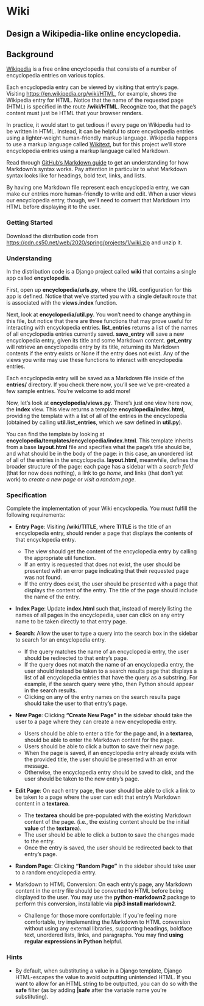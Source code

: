 # Wiki

## Design a Wikipedia-like online encyclopedia.

## Background

[Wikipedia](https://www.wikipedia.org/) is a free online encyclopedia that consists of a number of encyclopedia entries on various topics.

Each encyclopedia entry can be viewed by visiting that entry’s page. Visiting <https://en.wikipedia.org/wiki/HTML>, for example, shows the Wikipedia entry for HTML. Notice that the name of the requested page (HTML) is specified in the route **/wiki/HTML**. Recognize too, that the page’s content must just be HTML that your browser renders.

In practice, it would start to get tedious if every page on Wikipedia had to be written in HTML. Instead, it can be helpful to store encyclopedia entries using a lighter-weight human-friendly markup language. Wikipedia happens to use a markup language called [Wikitext](https://en.wikipedia.org/wiki/Help:Wikitext), but for this project we’ll store encyclopedia entries using a markup language called Markdown.

Read through [GitHub’s Markdown guide](https://help.github.com/en/github/writing-on-github/basic-writing-and-formatting-syntax) to get an understanding for how Markdown’s syntax works. Pay attention in particular to what Markdown syntax looks like for headings, bold text, links, and lists.

By having one Markdown file represent each encyclopedia entry, we can make our entries more human-friendly to write and edit. When a user views our encyclopedia entry, though, we’ll need to convert that Markdown into HTML before displaying it to the user.

### Getting Started

Download the distribution code from <https://cdn.cs50.net/web/2020/spring/projects/1/wiki.zip> and unzip it.

### Understanding

In the distribution code is a Django project called **wiki** that contains a single app called **encyclopedia**.

First, open up **encyclopedia/urls.py**, where the URL configuration for this app is defined. Notice that we’ve started you with a single default route that is associated with the **views.index** function.

Next, look at **encyclopedia/util.py**. You won’t need to change anything in this file, but notice that there are three functions that may prove useful for interacting with encyclopedia entries. **list_entries** returns a list of the names of all encyclopedia entries currently saved. **save_entry** will save a new encyclopedia entry, given its title and some Markdown content. **get_entry** will retrieve an encyclopedia entry by its title, returning its Markdown contents if the entry exists or None if the entry does not exist. Any of the views you write may use these functions to interact with encyclopedia entries.

Each encyclopedia entry will be saved as a Markdown file inside of the **entries/** directory. If you check there now, you’ll see we’ve pre-created a few sample entries. You’re welcome to add more!

Now, let’s look at **encyclopedia/views.py**. There’s just one view here now, the **index** view. This view returns a template **encyclopedia/index.html**, providing the template with a list of all of the entries in the encyclopedia (obtained by calling **util.list_entries**, which we saw defined in **util.py**).

You can find the template by looking at **encyclopedia/templates/encyclopedia/index.html**. This template inherits from a base **layout.html** file and specifies what the page’s title should be, and what should be in the body of the page: in this case, an unordered list of all of the entries in the encyclopedia. **layout.html**, meanwhile, defines the broader structure of the page: each page has a sidebar with a *search field* (that for now does nothing), a link to go *home*, and links (that don’t yet work) to *create a new page* or *visit a random page*.

### Specification

Complete the implementation of your Wiki encyclopedia. You must fulfill the following requirements:

- **Entry Page**: Visiting **/wiki/TITLE**, where **TITLE** is the title of an encyclopedia entry, should render a page that displays the contents of that encyclopedia entry.
  - The view should get the content of the encyclopedia entry by calling the appropriate util function.
  - If an entry is requested that does not exist, the user should be presented with an error page indicating that their requested page was not found.
  - If the entry does exist, the user should be presented with a page that displays the content of the entry. The title of the page should include the name of the entry.

- **Index Page**: Update **index.html** such that, instead of merely listing the names of all pages in the encyclopedia, user can click on any entry name to be taken directly to that entry page.
- **Search**: Allow the user to type a query into the search box in the sidebar to search for an encyclopedia entry.
  - If the query matches the name of an encyclopedia entry, the user should be redirected to that entry’s page.
  - If the query does not match the name of an encyclopedia entry, the user should instead be taken to a search results page that displays a list of all encyclopedia entries that have the query as a substring. For example, if the search query were ytho, then Python should appear in the search results.
  - Clicking on any of the entry names on the search results page should take the user to that entry’s page.
- **New Page**: Clicking **“Create New Page”** in the sidebar should take the user to a page where they can create a new encyclopedia entry.
  - Users should be able to enter a title for the page and, in a **textarea**, should be able to enter the Markdown content for the page.
  - Users should be able to click a button to save their new page.
  - When the page is saved, if an encyclopedia entry already exists with the provided title, the user should be presented with an error message.
  - Otherwise, the encyclopedia entry should be saved to disk, and the user should be taken to the new entry’s page.
- **Edit Page**: On each entry page, the user should be able to click a link to be taken to a page where the user can edit that entry’s Markdown content in a **textarea**.
  - The **textarea** should be pre-populated with the existing Markdown content of the page. (i.e., the existing content should be the initial **value** of the **textarea**).
  - The user should be able to click a button to save the changes made to the entry.
  - Once the entry is saved, the user should be redirected back to that entry’s page.
- **Random Page**: Clicking **“Random Page”** in the sidebar should take user to a random encyclopedia entry.
- Markdown to HTML Conversion: On each entry’s page, any Markdown content in the entry file should be converted to HTML before being displayed to the user. You may use the **python-markdown2** package to perform this conversion, installable via **pip3 install markdown2**.
  - Challenge for those more comfortable: If you’re feeling more comfortable, try implementing the Markdown to HTML conversion without using any external libraries, supporting headings, boldface text, unordered lists, links, and paragraphs. You may find **using regular expressions in Python** helpful.

### Hints

- By default, when substituting a value in a Django template, Django HTML-escapes the value to avoid outputting unintended HTML. If you want to allow for an HTML string to be outputted, you can do so with the **safe** filter (as by adding **|safe** after the variable name you’re substituting).
